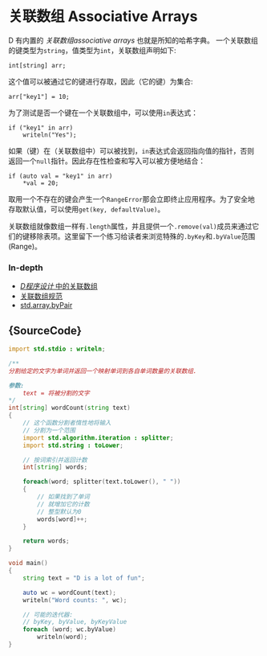 # 关联数组 Associative Arrays

D 有内置的 *关联数组associative arrays* 也就是所知的哈希字典。
一个关联数组的键类型为`string`，值类型为`int`，关联数组声明如下:

    int[string] arr;

这个值可以被通过它的键进行存取，因此（它的键）为集合:

    arr["key1"] = 10;

为了测试是否一个键在一个关联数组中，可以使用`in`表达式：

    if ("key1" in arr)
        writeln("Yes");

如果（键）在（关联数组中）可以被找到，`in`表达式会返回指向值的指针，否则返回一个`null`指针。因此存在性检查和写入可以被方便地结合：

    if (auto val = "key1" in arr)
        *val = 20;

取用一个不存在的键会产生一个`RangeError`那会立即终止应用程序。为了安全地存取默认值，可以使用`get(key, defaultValue)`。

关联数组就像数组一样有`.length`属性，并且提供一个`.remove(val)`成员来通过它们的键移除表项。这里留下一个练习给读者来浏览特殊的`.byKey`和`.byValue`范围(Range)。

### In-depth

- [_D程序设计_ 中的关联数组](http://ddili.org/ders/d.en/aa.html)
- [关联数组规范](https://dlang.org/spec/hash-map.html)
- [std.array.byPair](http://dlang.org/phobos/std_array.html#.byPair)

## {SourceCode}

```d
import std.stdio : writeln;

/**
分割给定的文字为单词并返回一个映射单词到各自单词数量的关联数组.

参数:
    text = 将被分割的文字
*/
int[string] wordCount(string text)
{
    // 这个函数分割者惰性地将输入
    // 分割为一个范围
    import std.algorithm.iteration : splitter;
    import std.string : toLower;

    // 按词索引并返回计数
    int[string] words;

    foreach(word; splitter(text.toLower(), " "))
    {
        // 如果找到了单词
        // 就增加它的计数
        // 整型默认为0
        words[word]++;
    }

    return words;
}

void main()
{
    string text = "D is a lot of fun";

    auto wc = wordCount(text);
    writeln("Word counts: ", wc);

    // 可能的迭代器:
    // byKey, byValue, byKeyValue
    foreach (word; wc.byValue)
        writeln(word);
}
```
